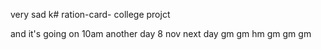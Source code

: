 very sad k# ration-card-
college projct

and it's going on 
10am
another day 8 nov
next day
gm
gm
hm
gm
gm
gm